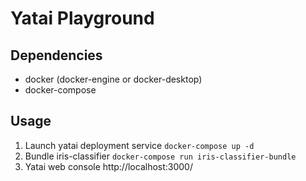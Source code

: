 # Yatai Playground

## Dependencies
- docker (docker-engine or docker-desktop)
- docker-compose

## Usage
1. Launch yatai deployment service
  `docker-compose up -d`
1. Bundle iris-classifier
  `docker-compose run iris-classifier-bundle`
1. Yatai web console 
  http://localhost:3000/